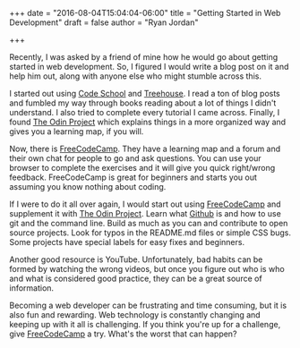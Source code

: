 +++
date = "2016-08-04T15:04:04-06:00"
title = "Getting Started in Web Development"
draft = false
author = "Ryan Jordan"

+++

Recently, I was asked by a friend of mine how he would go about getting started in web development. So, I figured I would write a blog post on it and help him out, along with anyone else who might stumble across this.

I started out using [Code School](https://www.codeschool.com/) and [Treehouse](https://www.codeschool.com/). I read a ton of blog posts and fumbled my way through books reading about a lot of things I didn't understand. I also tried to complete every tutorial I came across. Finally, I found [The Odin Project](http://www.theodinproject.com/) which explains things in a more organized way and gives you a learning map, if you will.

<!--more-->

Now, there is [FreeCodeCamp](https://www.freecodecamp.com). They have a learning map and a forum and their own chat for people to go and ask questions. You can use your browser to complete the exercises and it will give you quick right/wrong feedback. FreeCodeCamp is great for beginners and starts you out assuming you know nothing about coding.

If I were to do it all over again, I would start out using [FreeCodeCamp](https://www.freecodecamp.com) and supplement it with [The Odin Project](http://www.theodinproject.com/). Learn what [Github](https://github.com/) is and how to use git and the command line. Build as much as you can and contribute to open source projects. Look for typos in the README.md files or simple CSS bugs. Some projects have special labels for easy fixes and beginners.

Another good resource is YouTube. Unfortunately, bad habits can be formed by watching the wrong videos, but once you figure out who is who and what is considered good practice, they can be a great source of information.

Becoming a web developer can be frustrating and time consuming, but it is also fun and rewarding. Web technology is constantly changing and keeping up with it all is challenging. If you think you're up for a challenge, give [FreeCodeCamp](https://www.freecodecamp.com) a try. What's the worst that can happen?